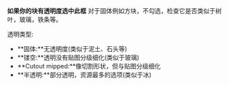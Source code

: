 **如果你的块有透明度选中此框**
对于固体例如方块，不勾选，检查它是否类似于树叶，玻璃，铁条等。

透明类型:

* **固体:**无透明度(类似于泥土、石头等)
* **镂空:**透明没有贴图分级细化(类似于玻璃)
* **Cutout mipped:**像切割形状，但与贴图分级细化
* **半透明:**部分透明，资源最多的选项(类似于冰)
